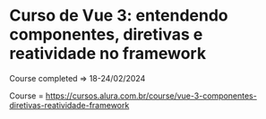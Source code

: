 # Curso de Vue 3: entendendo componentes, diretivas e reatividade no framework

Course completed => 18-24/02/2024

Course = https://cursos.alura.com.br/course/vue-3-componentes-diretivas-reatividade-framework

